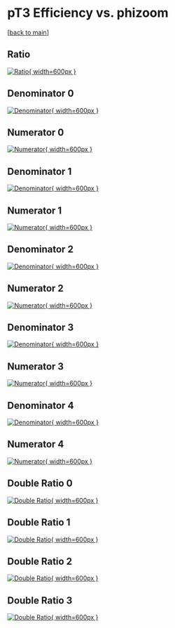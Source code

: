 # pT3 Efficiency vs. phizoom

[[back to main](./)]



## Ratio

[![Ratio](../mtv/var/pT3_loweta_0_-1_eff_phizoom.png){ width=600px }](../mtv/var/pT3_loweta_0_-1_eff_phizoom.pdf)

## Denominator 0

[![Denominator](../mtv/den/pT3_loweta_0_-1_eff_phizoom_den0.png){ width=600px }](../mtv/den/pT3_loweta_0_-1_eff_phizoom_den0.pdf)

## Numerator 0

[![Numerator](../mtv/num/pT3_loweta_0_-1_eff_phizoom_num0.png){ width=600px }](../mtv/num/pT3_loweta_0_-1_eff_phizoom_num0.pdf)

## Denominator 1

[![Denominator](../mtv/den/pT3_loweta_0_-1_eff_phizoom_den1.png){ width=600px }](../mtv/den/pT3_loweta_0_-1_eff_phizoom_den1.pdf)

## Numerator 1

[![Numerator](../mtv/num/pT3_loweta_0_-1_eff_phizoom_num1.png){ width=600px }](../mtv/num/pT3_loweta_0_-1_eff_phizoom_num1.pdf)

## Denominator 2

[![Denominator](../mtv/den/pT3_loweta_0_-1_eff_phizoom_den2.png){ width=600px }](../mtv/den/pT3_loweta_0_-1_eff_phizoom_den2.pdf)

## Numerator 2

[![Numerator](../mtv/num/pT3_loweta_0_-1_eff_phizoom_num2.png){ width=600px }](../mtv/num/pT3_loweta_0_-1_eff_phizoom_num2.pdf)

## Denominator 3

[![Denominator](../mtv/den/pT3_loweta_0_-1_eff_phizoom_den3.png){ width=600px }](../mtv/den/pT3_loweta_0_-1_eff_phizoom_den3.pdf)

## Numerator 3

[![Numerator](../mtv/num/pT3_loweta_0_-1_eff_phizoom_num3.png){ width=600px }](../mtv/num/pT3_loweta_0_-1_eff_phizoom_num3.pdf)

## Denominator 4

[![Denominator](../mtv/den/pT3_loweta_0_-1_eff_phizoom_den4.png){ width=600px }](../mtv/den/pT3_loweta_0_-1_eff_phizoom_den4.pdf)

## Numerator 4

[![Numerator](../mtv/num/pT3_loweta_0_-1_eff_phizoom_num4.png){ width=600px }](../mtv/num/pT3_loweta_0_-1_eff_phizoom_num4.pdf)

## Double Ratio 0

[![Double Ratio](../mtv/ratio/pT3_loweta_0_-1_eff_phizoom_ratio0.png){ width=600px }](../mtv/ratio/pT3_loweta_0_-1_eff_phizoom_ratio0.pdf)

## Double Ratio 1

[![Double Ratio](../mtv/ratio/pT3_loweta_0_-1_eff_phizoom_ratio1.png){ width=600px }](../mtv/ratio/pT3_loweta_0_-1_eff_phizoom_ratio1.pdf)

## Double Ratio 2

[![Double Ratio](../mtv/ratio/pT3_loweta_0_-1_eff_phizoom_ratio2.png){ width=600px }](../mtv/ratio/pT3_loweta_0_-1_eff_phizoom_ratio2.pdf)

## Double Ratio 3

[![Double Ratio](../mtv/ratio/pT3_loweta_0_-1_eff_phizoom_ratio3.png){ width=600px }](../mtv/ratio/pT3_loweta_0_-1_eff_phizoom_ratio3.pdf)

